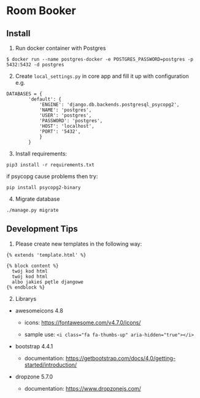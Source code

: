 # Room Booker

## Install
1. Run docker container with Postgres
```
$ docker run --name postgres-docker -e POSTGRES_PASSWORD=postgres -p 5432:5432 -d postgres
```
2. Create `local_settings.py` in core app and fill it up with configuration e.g.
```
DATABASES = {
        'default': {
            'ENGINE': 'django.db.backends.postgresql_psycopg2',
            'NAME': 'postgres',
            'USER': 'postgres',
            'PASSWORD': 'postgres',
            'HOST': 'localhost',
            'PORT': '5432',
            }
        }

```
3. Install requirements:
```
pip3 install -r requirements.txt
```
if psycopg cause problems then try:
```
pip install psycopg2-binary
```

4. Migrate database
```
./manage.py migrate
```

## Development Tips
1. Please create new templates in the following way:

```
{% extends 'template.html' %}

{% block content %}
  twój kod html
  twój kod html
  albo jakieś pętle djangowe
{% endblock %}
```

2. Librarys

  * awesomeicons 4.8

    - icons: https://fontawesome.com/v4.7.0/icons/

    - sample use: `<i class="fa fa-thumbs-up" aria-hidden="true"></i>`
    
 
  * bootstrap 4.4.1

    - documentation: https://getbootstrap.com/docs/4.0/getting-started/introduction/
    
  * dropzone 5.7.0

    - documentation: https://www.dropzonejs.com/
    

